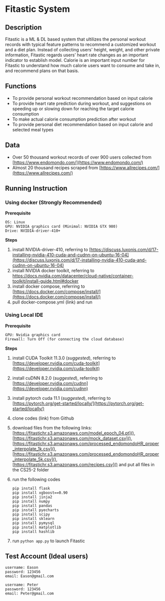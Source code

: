 # Fitastic System
## Description
Fitastic is a ML & DL based system that ultilizes the personal workout records with typical feature patterns to recommend a customized workout and a diet plan. Instead of collecting users' height, weight, and other private information, Fitastic regards users’ heart rate changes as an important indicator to establish model. Calorie is an important input number for Fitastic to understand how much calorie users want to consume and take in, and recommend plans on that basis.

## Functions
* To provide personal workout recommendation based on input calorie
* To provide heart rate prediction during workout, and suggestions on speeding up or slowing down for reaching the target calorie consumption
* To make actual calorie consumption prediction after workout
* To provide personal diet recommendation based on input calorie and selected meal types

## Data
* Over 50 thousand workout records of over 900 users collected from [https://www.endomondo.com/](https://www.endomondo.com/)
* Almost 20 thousand recipes scraped from [https://www.allrecipes.com/](https://www.allrecipes.com/)

## Running Instruction
### Using docker (Strongly Recommended)
**Prerequisite**

```
OS: Linux
GPU: NVIDIA graphics card (Minimal: NVIDIA GTX 980)
Drive: NVIDIA-driver-410+
```
**Steps**

1. install NVIDIA-driver-410, referring to [https://discuss.luxonis.com/d/17-installing-nvidia-410-cuda-and-cudnn-on-ubuntu-16-04](https://discuss.luxonis.com/d/17-installing-nvidia-410-cuda-and-cudnn-on-ubuntu-16-04)
1. install NVIDIA docker toolkit, referring to [https://docs.nvidia.com/datacenter/cloud-native/container-toolkit/install-guide.html#docker
](https://docs.nvidia.com/datacenter/cloud-native/container-toolkit/install-guide.html#docker)
1. install docker compose, referring to [https://docs.docker.com/compose/install/](https://docs.docker.com/compose/install/)
1. pull docker-compose.yml (link) and run

### Using Local IDE 
**Prerequisite**

```
GPU: Nvidia graphics card 
Firewall: Turn Off (for connecting the cloud database)
```

**Steps**

1. install CUDA Toolkit 11.3.0 (*suggested*), referring to [https://developer.nvidia.com/cuda-toolkit](https://developer.nvidia.com/cuda-toolkit)
2. install cuDNN 8.2.0 (*suggested*), referring to [https://developer.nvidia.com/cudnn](https://developer.nvidia.com/cudnn)
3. install pytorch cuda 11.1 (*suggested*), referring to [https://pytorch.org/get-started/locally/](https://pytorch.org/get-started/locally/)
4. clone codes (link) from Github
5. download files from the following links: [https://fitastichr.s3.amazonaws.com/model_epoch_04.pt](),
[https://fitastichr.s3.amazonaws.com/mock_dataset.csv](), [https://fitastichr.s3.amazonaws.com/processed_endomondoHR_proper_interpolate_1k.csv](), [https://fitastichr.s3.amazonaws.com/processed_endomondoHR_proper_interpolate_5k.csv](), [https://fitastichr.s3.amazonaws.com/recipes.csv]() and put all files in the CS25-2 folder
6. run the following codes 

	```
	pip install flask 
	pip install xgboost==0.90
	pip install jinja2
	pip install numpy
	pip install pandas
	pip install pyecharts
	pip install scipy
	pip install sklearn
	pip install pymysql
	pip install matplotlib
	pip install hashlib
	```
7. run `python app.py` to launch Fitastic

## Test Account (Ideal users)
```
username: Eason
password: 123456
email: Eason@gmail.com
```
```
username: Peter
password: 123456
email: Peter@gmail.com
```


